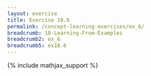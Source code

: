 ```yaml
---
layout: exercise
title: Exercise 18.6
permalink: /concept-learning-exercises/ex_6/
breadcrumb: 18-Learning-From-Examples
breadcrumb2: ex_6
breadcrumb5: ex18.6
---
```


{% include mathjax_support %}

